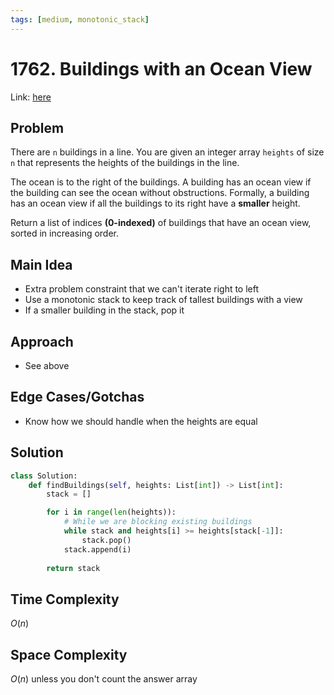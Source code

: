 ```yaml
---
tags: [medium, monotonic_stack]
---
```

# 1762. Buildings with an Ocean View
Link: [here](https://leetcode.com/problems/buildings-with-an-ocean-view/description/)
## Problem
There are `n` buildings in a line. You are given an integer array `heights` of size `n` that represents the heights of the buildings in the line.

The ocean is to the right of the buildings. A building has an ocean view if the building can see the ocean without obstructions. Formally, a building has an ocean view if all the buildings to its right have a **smaller** height.

Return a list of indices **(0-indexed)** of buildings that have an ocean view, sorted in increasing order.
## Main Idea
- Extra problem constraint that we can't iterate right to left
- Use a monotonic stack to keep track of tallest buildings with a view
- If a smaller building in the stack, pop it
## Approach
- See above
## Edge Cases/Gotchas 
- Know how we should handle when the heights are equal
## Solution
```python 
class Solution:
    def findBuildings(self, heights: List[int]) -> List[int]:
        stack = []

        for i in range(len(heights)):
            # While we are blocking existing buildings
            while stack and heights[i] >= heights[stack[-1]]:
                stack.pop()
            stack.append(i)
        
        return stack
```
## Time Complexity
$O(n)$
## Space Complexity
$O(n)$ unless you don't count the answer array
